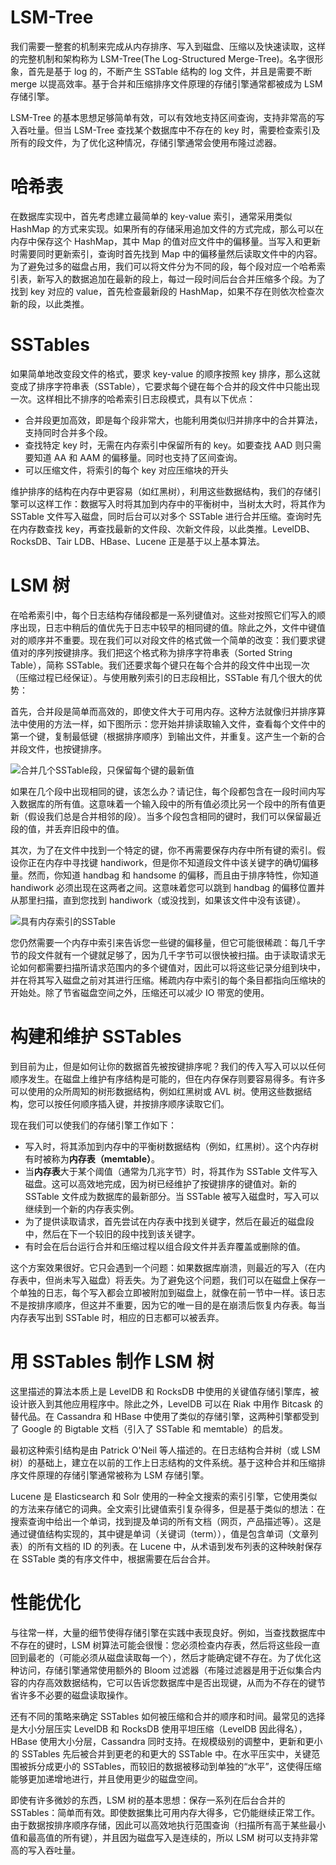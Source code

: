 # LSM-Tree

我们需要一整套的机制来完成从内存排序、写入到磁盘、压缩以及快速读取，这样的完整机制和架构称为 LSM-Tree(The Log-Structured Merge-Tree)。名字很形象，首先是基于 log 的，不断产生 SSTable 结构的 log 文件，并且是需要不断 merge 以提高效率。基于合并和压缩排序文件原理的存储引擎通常都被成为 LSM 存储引擎。

LSM-Tree 的基本思想足够简单有效，可以有效地支持区间查询，支持非常高的写入吞吐量。但当 LSM-Tree 查找某个数据库中不存在的 key 时，需要检查索引及所有的段文件，为了优化这种情况，存储引擎通常会使用布隆过滤器。

# 哈希表

在数据库实现中，首先考虑建立最简单的 key-value 索引，通常采用类似 HashMap 的方式来实现。如果所有的存储采用追加文件的方式完成，那么可以在内存中保存这个 HashMap，其中 Map 的值对应文件中的偏移量。当写入和更新时需要同时更新索引，查询时首先找到 Map 中的偏移量然后读取文件中的内容。为了避免过多的磁盘占用，我们可以将文件分为不同的段，每个段对应一个哈希索引表，新写入的数据追加在最新的段上，每过一段时间后台合并压缩多个段。为了找到 key 对应的 value，首先检查最新段的 HashMap，如果不存在则依次检查次新的段，以此类推。

# SSTables

如果简单地改变段文件的格式，要求 key-value 的顺序按照 key 排序，那么这就变成了排序字符串表（SSTable），它要求每个键在每个合并的段文件中只能出现一次。这样相比不排序的哈希索引日志段模式，具有以下优点：

- 合并段更加高效，即是每个段非常大，也能利用类似归并排序中的合并算法，支持同时合并多个段。
- 查找特定 key 时，无需在内存索引中保留所有的 key。如要查找 AAD 则只需要知道 AA 和 AAM 的偏移量。同时也支持了区间查询。
- 可以压缩文件，将索引的每个 key 对应压缩块的开头

维护排序的结构在内存中更容易（如红黑树），利用这些数据结构，我们的存储引擎可以这样工作：数据写入时将其加到内存中的平衡树中，当树太大时，将其作为 SSTable 文件写入磁盘，同时后台可以对多个 SSTable 进行合并压缩。查询时先在内存数查找 key，再查找最新的文件段、次新文件段，以此类推。LevelDB、RocksDB、Tair LDB、HBase、Lucene 正是基于以上基本算法。

# LSM 树

在哈希索引中，每个日志结构存储段都是一系列键值对。这些对按照它们写入的顺序出现，日志中稍后的值优先于日志中较早的相同键的值。除此之外，文件中键值对的顺序并不重要。现在我们可以对段文件的格式做一个简单的改变：我们要求键值对的序列按键排序。我们把这个格式称为排序字符串表（Sorted String Table），简称 SSTable。我们还要求每个键只在每个合并的段文件中出现一次（压缩过程已经保证）。与使用散列索引的日志段相比，SSTable 有几个很大的优势：

首先，合并段是简单而高效的，即使文件大于可用内存。这种方法就像归并排序算法中使用的方法一样，如下图所示：您开始并排读取输入文件，查看每个文件中的第一个键，复制最低键（根据排序顺序）到输出文件，并重复。这产生一个新的合并段文件，也按键排序。

![合并几个SSTable段，只保留每个键的最新值](https://s2.ax1x.com/2020/02/06/1yPTLF.md.png)

如果在几个段中出现相同的键，该怎么办？请记住，每个段都包含在一段时间内写入数据库的所有值。这意味着一个输入段中的所有值必须比另一个段中的所有值更新（假设我们总是合并相邻的段）。当多个段包含相同的键时，我们可以保留最近段的值，并丢弃旧段中的值。

其次，为了在文件中找到一个特定的键，你不再需要保存内存中所有键的索引。假设你正在内存中寻找键 handiwork，但是你不知道段文件中该关键字的确切偏移量。然而，你知道 handbag 和 handsome 的偏移，而且由于排序特性，你知道 handiwork 必须出现在这两者之间。这意味着您可以跳到 handbag 的偏移位置并从那里扫描，直到您找到 handiwork（或没找到，如果该文件中没有该键）。

![具有内存索引的SSTable](https://s2.ax1x.com/2020/02/06/1ylqT1.md.png)

您仍然需要一个内存中索引来告诉您一些键的偏移量，但它可能很稀疏：每几千字节的段文件就有一个键就足够了，因为几千字节可以很快被扫描。由于读取请求无论如何都需要扫描所请求范围内的多个键值对，因此可以将这些记录分组到块中，并在将其写入磁盘之前对其进行压缩。稀疏内存中索引的每个条目都指向压缩块的开始处。除了节省磁盘空间之外，压缩还可以减少 IO 带宽的使用。

# 构建和维护 SSTables

到目前为止，但是如何让你的数据首先被按键排序呢？我们的传入写入可以以任何顺序发生。在磁盘上维护有序结构是可能的，但在内存保存则要容易得多。有许多可以使用的众所周知的树形数据结构，例如红黑树或 AVL 树。使用这些数据结构，您可以按任何顺序插入键，并按排序顺序读取它们。

现在我们可以使我们的存储引擎工作如下：

- 写入时，将其添加到内存中的平衡树数据结构（例如，红黑树）。这个内存树有时被称为**内存表（memtable）**。
- 当**内存表**大于某个阈值（通常为几兆字节）时，将其作为 SSTable 文件写入磁盘。这可以高效地完成，因为树已经维护了按键排序的键值对。新的 SSTable 文件成为数据库的最新部分。当 SSTable 被写入磁盘时，写入可以继续到一个新的内存表实例。
- 为了提供读取请求，首先尝试在内存表中找到关键字，然后在最近的磁盘段中，然后在下一个较旧的段中找到该关键字。
- 有时会在后台运行合并和压缩过程以组合段文件并丢弃覆盖或删除的值。

这个方案效果很好。它只会遇到一个问题：如果数据库崩溃，则最近的写入（在内存表中，但尚未写入磁盘）将丢失。为了避免这个问题，我们可以在磁盘上保存一个单独的日志，每个写入都会立即被附加到磁盘上，就像在前一节中一样。该日志不是按排序顺序，但这并不重要，因为它的唯一目的是在崩溃后恢复内存表。每当内存表写出到 SSTable 时，相应的日志都可以被丢弃。

# 用 SSTables 制作 LSM 树

这里描述的算法本质上是 LevelDB 和 RocksDB 中使用的关键值存储引擎库，被设计嵌入到其他应用程序中。除此之外，LevelDB 可以在 Riak 中用作 Bitcask 的替代品。在 Cassandra 和 HBase 中使用了类似的存储引擎，这两种引擎都受到了 Google 的 Bigtable 文档（引入了 SSTable 和 memtable）的启发。

最初这种索引结构是由 Patrick O'Neil 等人描述的。在日志结构合并树（或 LSM 树）的基础上，建立在以前的工作上日志结构的文件系统。基于这种合并和压缩排序文件原理的存储引擎通常被称为 LSM 存储引擎。

Lucene 是 Elasticsearch 和 Solr 使用的一种全文搜索的索引引擎，它使用类似的方法来存储它的词典。全文索引比键值索引复杂得多，但是基于类似的想法：在搜索查询中给出一个单词，找到提及单词的所有文档（网页，产品描述等）。这是通过键值结构实现的，其中键是单词（关键词（term）），值是包含单词（文章列表）的所有文档的 ID 的列表。在 Lucene 中，从术语到发布列表的这种映射保存在 SSTable 类的有序文件中，根据需要在后台合并。

# 性能优化

与往常一样，大量的细节使得存储引擎在实践中表现良好。例如，当查找数据库中不存在的键时，LSM 树算法可能会很慢：您必须检查内存表，然后将这些段一直回到最老的（可能必须从磁盘读取每一个），然后才能确定键不存在。为了优化这种访问，存储引擎通常使用额外的 Bloom 过滤器（布隆过滤器是用于近似集合内容的内存高效数据结构，它可以告诉您数据库中是否出现键，从而为不存在的键节省许多不必要的磁盘读取操作。

还有不同的策略来确定 SSTables 如何被压缩和合并的顺序和时间。最常见的选择是大小分层压实 LevelDB 和 RocksDB 使用平坦压缩（LevelDB 因此得名），HBase 使用大小分层，Cassandra 同时支持。在规模级别的调整中，更新和更小的 SSTables 先后被合并到更老的和更大的 SSTable 中。在水平压实中，关键范围被拆分成更小的 SSTables，而较旧的数据被移动到单独的“水平”，这使得压缩能够更加递增地进行，并且使用更少的磁盘空间。

即使有许多微妙的东西，LSM 树的基本思想：保存一系列在后台合并的 SSTables：简单而有效。即使数据集比可用内存大得多，它仍能继续正常工作。由于数据按排序顺序存储，因此可以高效地执行范围查询（扫描所有高于某些最小值和最高值的所有键），并且因为磁盘写入是连续的，所以 LSM 树可以支持非常高的写入吞吐量。
